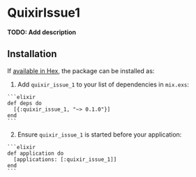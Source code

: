 # QuixirIssue1

**TODO: Add description**

## Installation

If [available in Hex](https://hex.pm/docs/publish), the package can be installed as:

  1. Add `quixir_issue_1` to your list of dependencies in `mix.exs`:

    ```elixir
    def deps do
      [{:quixir_issue_1, "~> 0.1.0"}]
    end
    ```

  2. Ensure `quixir_issue_1` is started before your application:

    ```elixir
    def application do
      [applications: [:quixir_issue_1]]
    end
    ```

